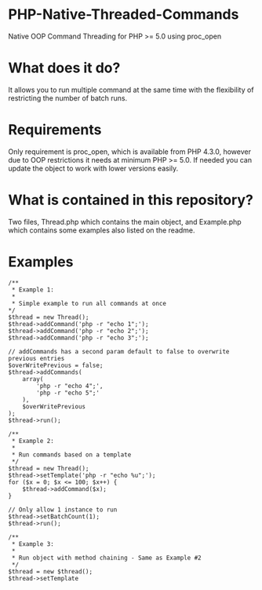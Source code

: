 # PHP-Native-Threaded-Commands
Native OOP Command Threading for PHP >= 5.0 using proc_open

# What does it do?
It allows you to run multiple command at the same time with the flexibility of restricting the number of batch runs.

# Requirements
Only requirement is proc_open, which is available from PHP 4.3.0, however due to OOP restrictions it needs at minimum PHP >= 5.0. If needed you can update the object to work with lower versions easily.

# What is contained in this repository?
Two files, Thread.php which contains the main object, and Example.php which contains some examples also listed on the readme.

# Examples
```
/**
 * Example 1:
 *
 * Simple example to run all commands at once
*/
$thread = new Thread();
$thread->addCommand('php -r "echo 1";');
$thread->addCommand('php -r "echo 2";');
$thread->addCommand('php -r "echo 3";');

// addCommands has a second param default to false to overwrite previous entries
$overWritePrevious = false;
$thread->addCommands(
    array(
        'php -r "echo 4";',
        'php -r "echo 5";'
    ),
    $overWritePrevious
);
$thread->run();

/**
 * Example 2:
 *
 * Run commands based on a template
 */
$thread = new Thread();
$thread->setTemplate('php -r "echo %u";');
for ($x = 0; $x <= 100; $x++) {
    $thread->addCommand($x);
}

// Only allow 1 instance to run
$thread->setBatchCount(1);
$thread->run();

/**
 * Example 3:
 *
 * Run object with method chaining - Same as Example #2
 */
$thread = new $thread();
$thread->setTemplate
```